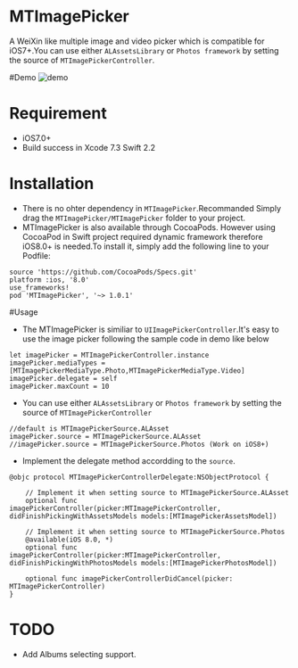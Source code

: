 # MTImagePicker
A WeiXin like multiple image and video picker which is compatible for iOS7+.You can use  either `ALAssetsLibrary` or `Photos framework` by setting the source of `MTImagePickerController`.

#Demo
![demo](https://github.com/luowenxing/MTImagePicker/blob/master/MTImagePicker/Demo/demo.gif)

# Requirement
* iOS7.0+
* Build success in Xcode 7.3 Swift 2.2

# Installation
* There is no ohter dependency in `MTImagePicker`.Recommanded Simply drag the `MTImagePicker/MTImagePicker` folder to your project.
* MTImagePicker is also available through CocoaPods. However using CocoaPod in Swift project required dynamic framework therefore iOS8.0+ is needed.To install it, simply add the following line to your Podfile:
```
source 'https://github.com/CocoaPods/Specs.git'
platform :ios, '8.0'
use_frameworks!
pod 'MTImagePicker', '~> 1.0.1'
```

#Usage
* The MTImagePicker is similiar to `UIImagePickerController`.It's easy to use the image picker following the sample code in demo like below
```
let imagePicker = MTImagePickerController.instance
imagePicker.mediaTypes = [MTImagePickerMediaType.Photo,MTImagePickerMediaType.Video]
imagePicker.delegate = self
imagePicker.maxCount = 10
```
* You can use  either `ALAssetsLibrary` or `Photos framework` by setting the source of `MTImagePickerController`
```
//default is MTImagePickerSource.ALAsset
imagePicker.source = MTImagePickerSource.ALAsset
//imagePicker.source = MTImagePickerSource.Photos (Work on iOS8+)
```
* Implement the delegate method accordding to the `source`.
```
@objc protocol MTImagePickerControllerDelegate:NSObjectProtocol {

    // Implement it when setting source to MTImagePickerSource.ALAsset
    optional func imagePickerController(picker:MTImagePickerController, didFinishPickingWithAssetsModels models:[MTImagePickerAssetsModel])
    
    // Implement it when setting source to MTImagePickerSource.Photos
    @available(iOS 8.0, *)
    optional func imagePickerController(picker:MTImagePickerController, didFinishPickingWithPhotosModels models:[MTImagePickerPhotosModel])
    
    optional func imagePickerControllerDidCancel(picker: MTImagePickerController)
}
```

# TODO
* Add Albums selecting support.
